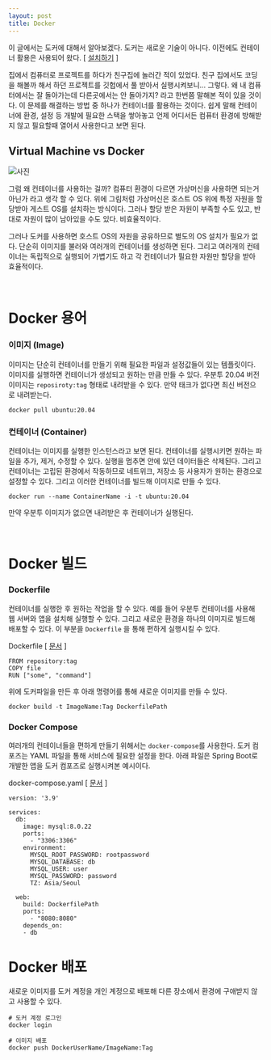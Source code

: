 ```yaml
---
layout: post
title: Docker
---
```


이 글에서는 도커에 대해서 알아보겠다. 도커는 새로운 기술이 아니다. 이전에도 컨테이너 활용은 사용되어 왔다. [ [설치하기](https://docs.docker.com/engine/install/ubuntu/#install-using-the-repository) ]

집에서 컴퓨터로 프로젝트를 하다가 친구집에 놀러간 적이 있었다. 친구 집에서도 코딩을 해볼까 해서 하던 프로젝트를 깃헙에서 풀 받아서 실행시켜보니... 그렇다. 왜 내 컴퓨터에서는 잘 돌아가는데 다른곳에서는 안 돌아가지? 라고 한번쯤 말해본 적이 있을 것이다. 이 문제를 해결하는 방법 중 하나가 컨테이너를 활용하는 것이다. 쉽게 말해 컨테이너에 환경, 설정 등 개발에 필요한 스택을 쌓아놓고 언제 어디서든 컴퓨터 환경에 방해받지 않고 필요할때 열어서 사용한다고 보면 된다.

## Virtual Machine vs Docker

![사진](https://img.scoop.it/tImVj_1Pbqv0HJDyMWTmBbnTzqrqzN7Y9aBZTaXoQ8Q=)


그럼 왜 컨테이너를 사용하는 걸까? 컴퓨터 환경이 다르면 가상머신을 사용하면 되는거 아닌가 라고 생각 할 수 있다. 위에 그림처럼 가상머신은 호스트 OS 위에 특정 자원을 할당받아 게스트 OS를 설치하는 방식이다. 그러나 할당 받은 자원이 부족할 수도 있고, 반대로 자원이 많이 남아있을 수도 있다. 비효율적이다.

그러나 도커를 사용하면 호스트 OS의 자원을 공유하므로 별도의 OS 설치가 필요가 없다. 단순히 이미지를 불러와 여러개의 컨테이너를 생성하면 된다. 그리고 여러개의 컨테이너는 독립적으로 실행되어 가볍기도 하고 각 컨테이너가 필요한 자원만 할당을 받아 효율적이다.

<br>

# Docker 용어

### **이미지 (Image)**

이미지는 단순히 컨테이너를 만들기 위해 필요한 파일과 설정값들이 있는 템플릿이다. 이미지를 실행하면 컨테이너가 생성되고 원하는 만큼 만들 수 있다. 우분투 20.04 버전 이미지는 `reposiroty:tag` 형태로 내려받을 수 있다. 만약 태크가 없다면 최신 버전으로 내려받는다.

```
docker pull ubuntu:20.04
```

### **컨테이너 (Container)**

컨테이너는 이미지를 실행한 인스턴스라고 보면 된다. 컨테이너를 실행시키면 원하는 파일을 추가, 제거, 수정할 수 있다. 실행을 멈추면 안에 있던 데이터들은 삭제된다. 그리고 컨테이너는 고립된 환경에서 작동하므로 네트위크, 저장소 등 사용자가 원하는 환경으로 설정할 수 있다. 그리고 이러한 컨테이너를 빌드해 이미지로 만들 수 있다.

```
docker run --name ContainerName -i -t ubuntu:20.04
```

만약 우분투 이미지가 없으면 내려받은 후 컨테이너가 실행된다.

<br>

# Docker 빌드

### **Dockerfile**

컨테이너를 실행한 후 원하는 작업을 할 수 있다. 예를 들어 우분투 컨테이너를 사용해 웹 서버와 앱을 설치해 실행할 수 있다. 그리고 새로운 환경을 하나의 이미지로 빌드해 배포할 수 있다. 이 부분을 `Dockerfile` 을 통해 편하게 실행시킬 수 있다. 


Dockerfile [ [문서](https://docs.docker.com/engine/reference/builder/#format) ]

```
FROM repository:tag
COPY file
RUN ["some", "command"]                                      
```

위에 도커파일을 만든 후 아래 명령어를 통해 새로운 이미지를 만들 수 있다.

```
docker build -t ImageName:Tag DockerfilePath
```

### **Docker Compose**

여러개의 컨테이너들을 편하게 만들기 위해서는 `docker-compose`를 사용한다. 도커 컴포즈는 YAML 파일을 통해 서비스에 필요한 설정을 한다. 아래 파일은 Spring Boot로 개발한 앱을 도커 컴포즈로 실행시켜본 예시이다.

docker-compose.yaml [ [문서](https://docs.docker.com/compose/) ]
```
version: '3.9'

services:
  db:
    image: mysql:8.0.22
    ports:
      - "3306:3306"
    environment:
      MYSQL_ROOT_PASSWORD: rootpassword
      MYSQL_DATABASE: db
      MYSQL_USER: user
      MYSQL_PASSWORD: password
      TZ: Asia/Seoul

  web:
    build: DockerfilePath
    ports:
      - "8080:8080"
    depends_on:
    - db
```

# Docker 배포

새로운 이미지를 도커 계정을 개인 계정으로 배포해 다른 장소에서 환경에 구애받지 않고 사용할 수 있다.

```
# 도커 계정 로그인
docker login

# 이미지 배포
docker push DockerUserName/ImageName:Tag
```
